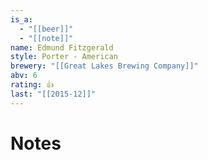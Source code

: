 ```yaml
---
is_a:
  - "[[beer]]"
  - "[[note]]"
name: Edmund Fitzgerald
style: Porter - American
brewery: "[[Great Lakes Brewing Company]]"
abv: 6
rating: 👍
last: "[[2015-12]]"
---
```

# Notes

